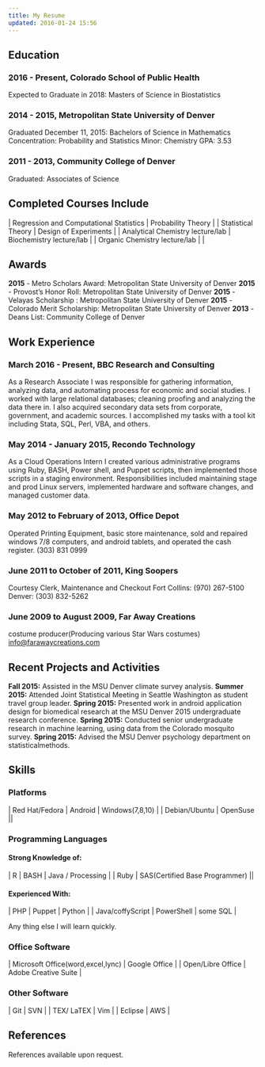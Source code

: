 ```yaml
---
title: My Resume
updated: 2016-01-24 15:56
---
```






## Education

### 2016 - Present, Colorado School of Public Health

Expected to Graduate in 2018: Masters of Science in Biostatistics

### 2014 - 2015, Metropolitan State University of Denver

Graduated December 11, 2015: Bachelors of Science in Mathematics
Concentration: Probability and Statistics
Minor: Chemistry
GPA: 3.53


### 2011 - 2013, Community College of Denver

Graduated: Associates of Science


## Completed Courses Include

| Regression and Computational Statistics | Probability Theory        |
| Statistical Theory                      | Design of Experiments     |
| Analytical Chemistry lecture/lab        | Biochemistry lecture/lab  |
| Organic Chemistry lecture/lab           |                           |
 






## Awards


**2015** - Metro Scholars Award: Metropolitan State University of Denver
**2015** - Provost’s Honor Roll: Metropolitan State University of Denver
**2015** - Velayas Scholarship : Metropolitan State University of Denver
**2015** - Colorado Merit Scholarship: Metropolitan State University of Denver
**2013** - Deans List: Community College of Denver





## Work Experience

### March 2016 - Present, BBC Research and Consulting
 
As a Research Associate I was responsible for gathering information, analyzing data, and automating process for economic and social studies. I worked with large relational databases; cleaning proofing and analyzing the data there in. I also acquired secondary data sets from corporate, government, and academic sources. I accomplished my tasks with a tool kit including Stata, SQL, Perl, VBA, and others.

### May 2014 - January 2015, Recondo Technology
 
As a Cloud Operations Intern I created various administrative programs using Ruby, BASH, Power shell, and Puppet scripts, then implemented those scripts in a staging environment. Responsibilities included maintaining stage and prod Linux servers, implemented hardware and software changes, and managed customer data.

### May 2012 to February of 2013, Office Depot
 
Operated Printing Equipment, basic store maintenance, sold and repaired windows 7/8 computers, and android tablets, and operated the cash register.
(303) 831 0999

### June 2011 to October of 2011, King Soopers

Courtesy Clerk, Maintenance and Checkout
Fort Collins: (970) 267-5100
Denver: (303) 832-5262

### June 2009 to August 2009, Far Away Creations

costume producer(Producing various Star Wars costumes)
info@farawaycreations.com



## Recent Projects and Activities


**Fall 2015:** Assisted in the MSU Denver climate survey analysis.
**Summer 2015:** Attended Joint Statistical Meeting in Seattle Washington as student travel group leader.
**Spring 2015:** Presented work in android application design for biomedical research at the MSU Denver 2015 undergraduate research conference.
**Spring 2015:** Conducted senior undergraduate research in machine learning, using data from the Colorado mosquito survey.
**Spring 2015:** Advised the MSU Denver psychology department on statisticalmethods.




## Skills



### Platforms

| Red Hat/Fedora | Android | Windows(7,8,10) |
| Debian/Ubuntu | OpenSuse ||

### Programming Languages

#### Strong Knowledge of:

| R | BASH | Java / Processing |
| Ruby | SAS(Certified Base Programmer) ||

#### Experienced With:

| PHP | Puppet | Python |
| Java/coffyScript | PowerShell | some SQL |

Any thing else I will learn quickly.

### Office Software

| Microsoft Office(word,excel,lync) | Google Office |
| Open/Libre Office | Adobe Creative Suite |

### Other Software

| Git | SVN |
| TEX/ LaTEX | Vim |
| Eclipse | AWS |



## References


References available upon request.









